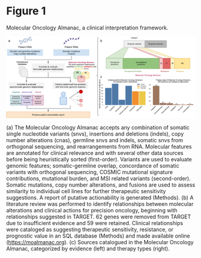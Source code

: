 # Figure 1
Molecular Oncology Almanac, a clinical interpretation framework.

![Figure 1](figure-1.svg)

(a) The Molecular Oncology Almanac accepts any combination of somatic single nucleotide variants (snvs), insertions and deletions (indels), copy number alterations (cnas), germline snvs and indels, somatic snvs from orthogonal sequencing, and rearrangements from RNA. Molecular features are annotated for clinical relevance and with several other data sources before being heuristically sorted (first-order). Variants are used to evaluate genomic features; somatic-germline overlap, concordance of somatic variants with orthogonal sequencing, COSMIC mutational signature contributions, mutational burden, and MSI related variants (second-order). Somatic mutations, copy number alterations, and fusions are used to assess similarity to individual cell lines for further therapeutic sensitivity suggestions. A report of putative actionability is generated (Methods). (b) A literature review was performed to identify relationships between molecular alterations and clinical actions for precision oncology, beginning with relationships suggested in TARGET. 62 genes were removed from TARGET due to insufficient evidence and 59 were retained. Clinical relationships were cataloged as suggesting therapeutic sensitivity, resistance, or prognostic value in an SQL database (Methods) and made available online (https://moalmanac.org). (c) Sources catalogued in the Molecular Oncology Almanac, categorized by evidence (left) and therapy types (right).
